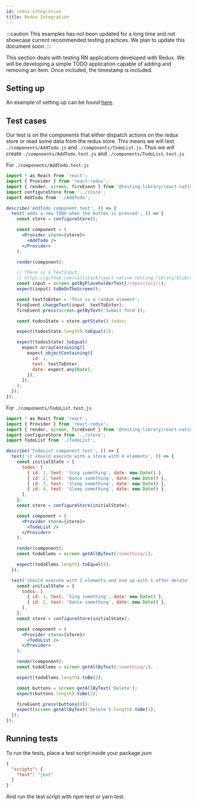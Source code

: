 ```yaml
---
id: redux-integration
title: Redux Integration
---
```


:::caution
This examples has not been updated for a long time and not showcase current recommended testing practices. We plan to update this document soon.
:::

This section deals with testing RN applications developed with Redux. We will be developing a simple TODO application capable of adding and removing an item. Once included, the timestamp is included.

## Setting up

An example of setting up can be found [here](https://github.com/callstack/react-native-testing-library/tree/main/examples/redux).

## Test cases

Our test is on the components that either dispatch actions on the redux store or read some data from the redux store. This means we will test `./components/AddTodo.js` and `./components/TodoList.js`. Thus we will create `./components/AddTodo.test.js` and `./components/TodoList.test.js`

For `./components/AddTodo.test.js`

```jsx
import * as React from 'react';
import { Provider } from 'react-redux';
import { render, screen, fireEvent } from '@testing-library/react-native';
import configureStore from '../store';
import AddTodo from './AddTodo';

describe('AddTodo component test', () => {
  test('adds a new TODO when the button is pressed', () => {
    const store = configureStore();

    const component = (
      <Provider store={store}>
        <AddTodo />
      </Provider>
    );

    render(component);

    // There is a TextInput.
    // https://github.com/callstack/react-native-testing-library/blob/ae3d4af370487e1e8fedd8219f77225690aefc59/examples/redux/components/AddTodo.js#L24
    const input = screen.getByPlaceholderText(/repository/i);
    expect(input).toBeOnTheScreen();

    const textToEnter = 'This is a random element';
    fireEvent.changeText(input, textToEnter);
    fireEvent.press(screen.getByText('Submit form'));

    const todosState = store.getState().todos;

    expect(todosState.length).toEqual(1);

    expect(todosState).toEqual(
      expect.arrayContaining([
        expect.objectContaining({
          id: 1,
          text: textToEnter,
          date: expect.any(Date),
        }),
      ]),
    );
  });
});
```

For `./components/TodoList.test.js`

```jsx
import * as React from 'react';
import { Provider } from 'react-redux';
import { render, screen, fireEvent } from '@testing-library/react-native';
import configureStore from '../store';
import TodoList from './TodoList';

describe('TodoList component test', () => {
  test('it should execute with a store with 4 elements', () => {
    const initialState = {
      todos: [
        { id: 1, text: 'Sing something', date: new Date() },
        { id: 2, text: 'Dance something', date: new Date() },
        { id: 3, text: 'Sleep something', date: new Date() },
        { id: 4, text: 'Sleep something', date: new Date() },
      ],
    };
    const store = configureStore(initialState);

    const component = (
      <Provider store={store}>
        <TodoList />
      </Provider>
    );

    render(component);
    const todoElems = screen.getAllByText(/something/i);

    expect(todoElems.length).toEqual(4);
  });

  test('should execute with 2 elements and end up with 1 after delete', () => {
    const initialState = {
      todos: [
        { id: 1, text: 'Sing something', date: new Date() },
        { id: 2, text: 'Dance something', date: new Date() },
      ],
    };
    const store = configureStore(initialState);

    const component = (
      <Provider store={store}>
        <TodoList />
      </Provider>
    );

    render(component);
    const todoElems = screen.getAllByText(/something/i);

    expect(todoElems.length).toBe(2);

    const buttons = screen.getAllByText('Delete');
    expect(buttons.length).toBe(2);

    fireEvent.press(buttons[0]);
    expect(screen.getAllByText('Delete').length).toBe(1);
  });
});
```

## Running tests

To run the tests, place a test script inside your package.json

```json
{
  "scripts": {
    "test": "jest"
  }
}
```

And run the test script with npm test or yarn test.
